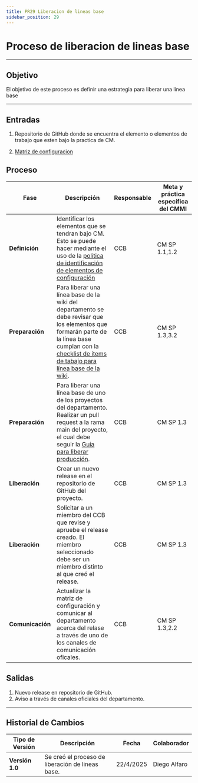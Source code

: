 ```yaml
---
title: PR29 Liberacion de lineas base
sidebar_position: 29
---
```


# Proceso de liberacion de lineas base

---

## Objetivo

El objetivo de este proceso es definir una estrategia para liberar una linea base

---

## Entradas

1. Repositorio de GitHub donde se encuentra el elemento o elementos de trabajo que esten bajo la practica de CM.

2. [Matriz de configuracion](https://docs.google.com/spreadsheets/d/1e73fKSTAhxyPqiPN32u_1mkIyCbzssFc-7Ylfs-HL3w/edit?gid=0#gid=0)

## Proceso

| Fase             | Descripción                                                                                                                                                                                                                                    | Responsable | Meta y práctica específica del CMMI |
| ---------------- | ---------------------------------------------------------------------------------------------------------------------------------------------------------------------------------------------------------------------------------------------- | ----------- | ----------------------------------- |
| **Definición**   | Identificar los elementos que se tendran bajo CM. Esto se puede hacer mediante el uso de la [política de identificación de elementos de configuración](../politicas/elementos-de-configuración.md)                                             | CCB         | CM SP 1.1,1.2                       |
| **Preparación**  | Para liberar una línea base de la wiki del departamento se debe revisar que los elementos que formarán parte de la línea base cumplan con la [checklist de items de tabajo para línea base de la wiki](https://docs.google.com/document/d/1vV5UML4CTtQPXyDy3yU17yNy56k59rVBGTGP7uurY3g/edit?usp=sharing). | CCB | CM SP 1.3,3.2 |
| **Preparación**  | Para liberar una línea base de uno de los proyectos del departamento. Realizar un pull request a la rama main del proyecto, el cual debe seguir la [Guia para liberar producción](../guias/liberar-produccion.md).               | CCB         | CM SP 1.3                           |
| **Liberación**   | Crear un nuevo release en el repositorio de GitHub del proyecto.                                                                                                                                                                               | CCB         | CM SP 1.3                           |
| **Liberación**   | Solicitar a un miembro del CCB que revise y apruebe el release creado. El miembro seleccionado debe ser un miembro distinto al que creó el release.                                                                                            | CCB         | CM SP 1.3                           |
| **Comunicación** | Actualizar la matriz de configuración y comunicar al departamento acerca del relase a través de uno de los canales de comunicación oficales.                                                                                                   | CCB         | CM SP 1.3,2.2                       |

## Salidas

1. Nuevo release en repositorio de GitHub.
2. Aviso a través de canales oficiales del departamento.

---

## Historial de Cambios

| **Tipo de Versión** | **Descripción**                                  | **Fecha** | **Colaborador** |
| ------------------- | ------------------------------------------------ | --------- | --------------- |
| **Versión 1.0**     | Se creó el proceso de liberación de lineas base. | 22/4/2025 | Diego Alfaro    |

